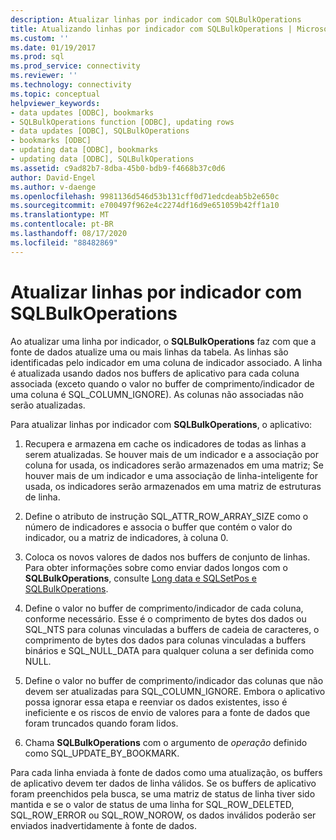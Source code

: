 ```yaml
---
description: Atualizar linhas por indicador com SQLBulkOperations
title: Atualizando linhas por indicador com SQLBulkOperations | Microsoft Docs
ms.custom: ''
ms.date: 01/19/2017
ms.prod: sql
ms.prod_service: connectivity
ms.reviewer: ''
ms.technology: connectivity
ms.topic: conceptual
helpviewer_keywords:
- data updates [ODBC], bookmarks
- SQLBulkOperations function [ODBC], updating rows
- data updates [ODBC], SQLBulkOperations
- bookmarks [ODBC]
- updating data [ODBC], bookmarks
- updating data [ODBC], SQLBulkOperations
ms.assetid: c9ad82b7-8dba-45b0-bdb9-f4668b37c0d6
author: David-Engel
ms.author: v-daenge
ms.openlocfilehash: 9981136d546d53b131cff0d71edcdeab5b2e650c
ms.sourcegitcommit: e700497f962e4c2274df16d9e651059b42ff1a10
ms.translationtype: MT
ms.contentlocale: pt-BR
ms.lasthandoff: 08/17/2020
ms.locfileid: "88482869"
---
```

# <a name="updating-rows-by-bookmark-with-sqlbulkoperations"></a>Atualizar linhas por indicador com SQLBulkOperations
Ao atualizar uma linha por indicador, o **SQLBulkOperations** faz com que a fonte de dados atualize uma ou mais linhas da tabela. As linhas são identificadas pelo indicador em uma coluna de indicador associado. A linha é atualizada usando dados nos buffers de aplicativo para cada coluna associada (exceto quando o valor no buffer de comprimento/indicador de uma coluna é SQL_COLUMN_IGNORE). As colunas não associadas não serão atualizadas.  
  
 Para atualizar linhas por indicador com **SQLBulkOperations**, o aplicativo:  
  
1.  Recupera e armazena em cache os indicadores de todas as linhas a serem atualizadas. Se houver mais de um indicador e a associação por coluna for usada, os indicadores serão armazenados em uma matriz; Se houver mais de um indicador e uma associação de linha-inteligente for usada, os indicadores serão armazenados em uma matriz de estruturas de linha.  
  
2.  Define o atributo de instrução SQL_ATTR_ROW_ARRAY_SIZE como o número de indicadores e associa o buffer que contém o valor do indicador, ou a matriz de indicadores, à coluna 0.  
  
3.  Coloca os novos valores de dados nos buffers de conjunto de linhas. Para obter informações sobre como enviar dados longos com o **SQLBulkOperations**, consulte [Long data e SQLSetPos e SQLBulkOperations](../../../odbc/reference/develop-app/long-data-and-sqlsetpos-and-sqlbulkoperations.md).  
  
4.  Define o valor no buffer de comprimento/indicador de cada coluna, conforme necessário. Esse é o comprimento de bytes dos dados ou SQL_NTS para colunas vinculadas a buffers de cadeia de caracteres, o comprimento de bytes dos dados para colunas vinculadas a buffers binários e SQL_NULL_DATA para qualquer coluna a ser definida como NULL.  
  
5.  Define o valor no buffer de comprimento/indicador das colunas que não devem ser atualizadas para SQL_COLUMN_IGNORE. Embora o aplicativo possa ignorar essa etapa e reenviar os dados existentes, isso é ineficiente e os riscos de envio de valores para a fonte de dados que foram truncados quando foram lidos.  
  
6.  Chama **SQLBulkOperations** com o argumento de *operação* definido como SQL_UPDATE_BY_BOOKMARK.  
  
 Para cada linha enviada à fonte de dados como uma atualização, os buffers de aplicativo devem ter dados de linha válidos. Se os buffers de aplicativo foram preenchidos pela busca, se uma matriz de status de linha tiver sido mantida e se o valor de status de uma linha for SQL_ROW_DELETED, SQL_ROW_ERROR ou SQL_ROW_NOROW, os dados inválidos poderão ser enviados inadvertidamente à fonte de dados.
